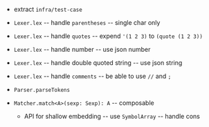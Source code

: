 - extract `infra/test-case`

- `Lexer.lex` -- handle `parentheses` -- single char only
- `Lexer.lex` -- handle `quotes` -- expend `'(1 2 3)` to `(quote (1 2 3))`

- `Lexer.lex` -- handle number -- use json number
- `Lexer.lex` -- handle double quoted string -- use json string

- `Lexer.lex` -- handle `comments` -- be able to use `//` and `;`

- `Parser.parseTokens`

- `Matcher.match<A>(sexp: Sexp): A` -- composable

  - API for shallow embedding -- use `SymbolArray` -- handle cons
